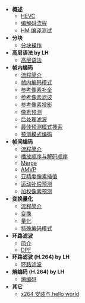 

* **概述**
  * [HEVC](<./docs/CP1_HEVC/HEVC.md>)
  * [编解码流程](<./docs/CP2_编解码流程/编解码流程.md>)
  * [HM 编译测试](<./docs/CP10_HM编译测试/HM_编译测试.md>)
* **分块**
  * [分块操作](<./docs/CP3_分块操作/分块操作.md>)
* **高层语法 by LH**
  * [高层语法](<./docs/CP6_高层语法/高层语法.md>)
* **帧内编码**
  * [流程简介](<./docs/CP4_帧内编码/简介.md>)
  * [帧内编码模式](<./docs/CP4_帧内编码/帧内编码模式.md>)
  * [参考像素补全](<./docs/CP4_帧内编码/参考像素补全.md>)
  * [参考像素滤波](<./docs/CP4_帧内编码/参考像素滤波.md>)
  * [参考像素投影](<./docs/CP4_帧内编码/参考像素投影.md>)
  * [像素预测](<./docs/CP4_帧内编码/像素预测.md>)
  * [后处理滤波](<./docs/CP4_帧内编码/后处理滤波.md>)
  * [最佳预测模式搜索](<./docs/CP4_帧内编码/最佳预测模式搜索.md>)
  * [预测模式编码](<./docs/CP4_帧内编码/预测模式编码.md>)
* **帧间编码**
  * [流程简介](<./docs/CP5_帧间编码/流程简介.md>)
  * [播放顺序与解码顺序](<./docs/CP5_帧间编码/播放顺序与解码顺序.md>)
  * [Merge](<./docs/CP5_帧间编码/Merge.md>)
  * [AMVP](<./docs/CP5_帧间编码/AMVP.md>)
  * [亚精度像素插值](<./docs/CP5_帧间编码/亚精度像素插值.md>)
  * [运动补偿预测](<./docs/CP5_帧间编码/运动补偿预测.md>)
  * [加权像素预测](<./docs/CP5_帧间编码/加权像素预测.md>)
* **变换量化**
  * [流程简介](<./docs/CP7_变换量化/流程简介.md>)
  * [变换](<./docs/CP7_变换量化/变换.md>)
  * [量化](<./docs/CP7_变换量化/量化.md>)
  * [特殊编码模式](<./docs/CP7_变换量化/特殊编码模式.md>)
* **环路滤波**
  * [简介](<./docs/CP9_环路滤波_ZYJ/简介.md>)
  * [DPF](<./docs/CP9_环路滤波_ZYJ/DPF.md>)
* **环路滤波 (H.264) by LH**
  * [环路滤波](<./docs/CP9_环路滤波/环路滤波.md>)
* **熵编码 (H.264) by LH**
  * [熵编码](<./docs/CP8_熵编码/熵编码.md>)
* **其它**
  * [x264 安装与 hello world](<./docs/CP11_其它/x264_安装与_hello_world.md>)